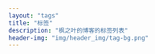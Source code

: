 ```yaml
---
layout: "tags"
title: "标签"
description: "枫之叶的博客的标签列表"
header-img: "img/header_img/tag-bg.png"
---
```

